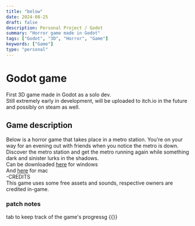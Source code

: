 ```yaml
---
title: "below"
date: 2024-08-25
draft: false
description: Personal Project / Godot
summary: "Horror game made in Godot"
tags: ["Godot", "3D", "Horror", "Game"]
keywords: ["Game"]
type: "personal"
---
```

# Godot game
First 3D game made in Godot as a solo dev.<br/>
Still extremely early in development, will be uploaded to itch.io in the future and possibly on steam as well.<br/>
## Game description
Below is a horror game that takes place in a metro station. You're on your way for an evening out with friends when you notice the metro is down. Discover the metro station and get the metro running again while something dark and sinister lurks in the shadows.<br/> 
Can be downloaded [here](/personal/below/below-game/below-windows-1.0.0.zip) for windows<br/>
And [here](/personal/below/below-game/below-mac-1.0.0.zip) for mac<br/>
-CREDITS<br/>
This game uses some free assets and sounds, respective owners are credited in-game.
### patch notes
tab to keep track of the game's progressg
{{<list limit=10 title=" " where="Type" value="personal">}}
